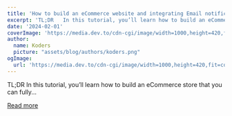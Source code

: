 ```yaml
---
title: 'How to build an eCommerce website and integrating Email notification only using open source tools'
excerpt: 'TL;DR   In this tutorial, you’ll learn how to build an eCommerce store that you can fully...'
date: '2024-02-01'
coverImage: 'https://media.dev.to/cdn-cgi/image/width=1000,height=420,fit=cover,gravity=auto,format=auto/https%3A%2F%2Fdev-to-uploads.s3.amazonaws.com%2Fuploads%2Farticles%2F8v97v27bulaa121up9m1.png'
author:
  name: Koders
  picture: "assets/blog/authors/koders.png"
ogImage:
  url: 'https://media.dev.to/cdn-cgi/image/width=1000,height=420,fit=cover,gravity=auto,format=auto/https%3A%2F%2Fdev-to-uploads.s3.amazonaws.com%2Fuploads%2Farticles%2F8v97v27bulaa121up9m1.png'
---
```


TL;DR   In this tutorial, you’ll learn how to build an eCommerce store that you can fully...

[Read more](https://dev.to/osadavc/how-to-build-an-ecommerce-website-and-integrating-email-notification-only-using-open-source-tools-18hi)
